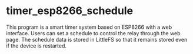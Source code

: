 # timer_esp8266_schedule
This program is a smart timer system based on ESP8266 with a web interface. Users can set a schedule to control the relay through the web page. The schedule data is stored in LittleFS so that it remains stored even if the device is restarted.
